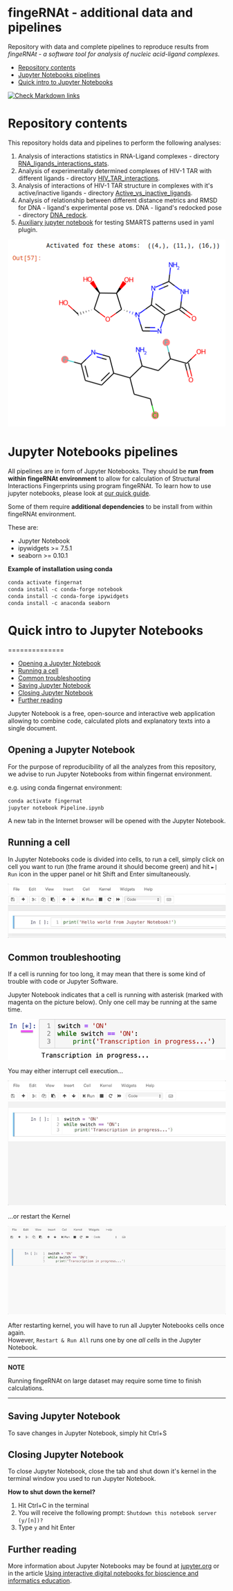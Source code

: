 fingeRNAt - additional data and pipelines
=========

Repository with data and complete pipelines to reproduce results from *fingeRNAt - a software tool for analysis of nucleic acid-ligand complexes.*

<!-- TOC START min:1 max:6 link:true asterisk:false update:true -->
- [Repository contents](#repository-contents)
- [Jupyter Notebooks pipelines](#jupyter-notebooks-pipelines)
- [Quick intro to Jupyter Notebooks](quick-intro-to-jupyter-notebooks)
<!-- TOC END -->


<!-- markdown-link-check-disable-next-line -->
[![Check Markdown links](https://github.com/n-szulc/fingeRNAt-additional/actions/workflows/action-links.yml/badge.svg)](https://github.com/n-szulc/fingeRNAt-additional/actions/workflows/action-links.yml)


# Repository contents

This repository holds data and pipelines to perform the following analyses:

1. Analysis of interactions statistics in RNA-Ligand complexes - directory [RNA_ligands_interactions_stats](RNA_ligands_interactions_stats/README.md).
2. Analysis of experimentally determined complexes of HIV-1 TAR with different ligands - directory [HIV_TAR_interactions](HIV_TAR_interactions/README.md).
3. Analysis of interactions of HIV-1 TAR structure in complexes with it's active/inactive ligands - directory [Active_vs_inactive_ligands](Active_vs_inactive_ligands/README.md).
4. Analysis of relationship between different distance metrics and RMSD for DNA - ligand's experimental pose vs. DNA - ligand's redocked pose - directory [DNA_redock](DNA_redock/README.md).
5. [Auxiliary jupyter notebook](SMARTS_checker/SMARTS-playground.ipynb) for testing SMARTS patterns used in yaml plugin.

![](README_pics/README-895b0f28.png)

# Jupyter Notebooks pipelines

All pipelines are in form of Jupyter Notebooks. They should be **run from within fingeRNAt environment** to allow for calculation of Structural Interactions Fingerprints using program fingeRNAt. To learn how to use jupyter notebooks, please look at [our quick guide](JN.md).

Some of them require **additional dependencies** to be install from within fingeRNAt environment.

These are:

* Jupyter Notebook
* ipywidgets >= 7.5.1
* seaborn >= 0.10.1

**Example of installation using conda**

```
conda activate fingernat
conda install -c conda-forge notebook
conda install -c conda-forge ipywidgets
conda install -c anaconda seaborn
```

# Quick intro to Jupyter Notebooks
==============

<!-- TOC START min:1 max:6 link:true asterisk:false update:true -->
  - [Opening a Jupyter Notebook](#opening-a-jupyter-notebook)
  - [Running a cell](#running-a-cell)
  - [Common troubleshooting](#common-troubleshooting)
  - [Saving Jupyter Notebook](#saving-jupyter-notebook)
  - [Closing Jupyter Notebook](#closing-jupyter-notebook)
  - [Further reading](#further-reading)
<!-- TOC END -->

Jupyter Notebook is a free, open-source and interactive web application allowing to combine  code, calculated plots and explanatory texts into a single document.

## Opening a Jupyter Notebook

For the purpose of reproducibility of all the analyzes from this repository, we advise to run Jupyter Notebooks from within fingernat environment.

e.g. using conda fingernat environment:

```
conda activate fingernat
jupyter notebook Pipeline.ipynb
```

A new tab in the Internet browser will be opened with the Jupyter Notebook.

## Running a cell

In Jupyter Notebooks code is divided into cells, to run a cell, simply click on cell you want to run (the frame around it should become green) and hit `►| Run` icon in the upper panel or hit Shift and Enter simultaneously.

![](README_pics/run_cell.gif)

## Common troubleshooting

If a cell is running for too long, it may mean that there is some kind of trouble with code or Jupyter Software.

Jupyter Notebook indicates that a cell is running with asterisk (marked with magenta on the picture below). Only one cell may be running at the same time.

<p align="center">
<img src="README_pics/cell_running_too_long.png" width="600" />
</p>

You may either interrupt cell execution...

![](README_pics/interrupt_cell.gif)

...or restart the Kernel

![](README_pics/restart_kernel.gif)

After restarting kernel, you will have to run all Jupyter Notebooks cells once again. <br /> However, `Restart & Run All` runs one by one *all cells* in the Jupyter Notebook.

---
**NOTE**

Running fingeRNAt on large dataset may require some time to finish calculations.

---

## Saving Jupyter Notebook

To save changes in Jupyter Notebook, simply hit Ctrl+S

## Closing Jupyter Notebook

To close Jupyter Notebook, close the tab and shut down it's kernel in the terminal window you used to run Jupyter Notebook.

**How to shut down the kernel?**

1. Hit Ctrl+C in the terminal
2. You will receive the following prompt: `Shutdown this notebook server (y/[n])?`
3. Type `y` and hit Enter

## Further reading

More information about Jupyter Notebooks may be found at [jupyter.org](https://jupyter.org) or in the article [Using interactive digital notebooks for bioscience and informatics education](https://journals.plos.org/ploscompbiol/article?id=10.1371/journal.pcbi.1008326).
